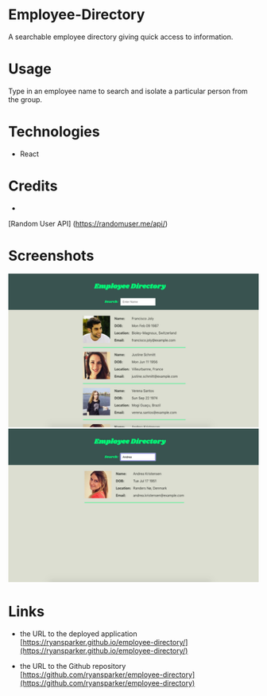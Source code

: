# Employee-Directory
A searchable employee directory giving quick access to information.

# Usage
Type in an employee name to search and isolate a particular person from the group.

# Technologies
* React

# Credits
* 
[Random User API] (https://randomuser.me/api/)

# Screenshots 
![alt text](/public/employee-directory1.jpg)
![alt text](/public/employee-directory2.jpg)

# Links
* the URL to the deployed application
[https://ryansparker.github.io/employee-directory/](https://ryansparker.github.io/employee-directory/)

* the URL to the Github repository
[https://github.com/ryansparker/employee-directory](https://github.com/ryansparker/employee-directory)